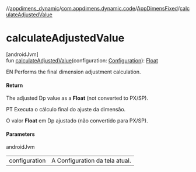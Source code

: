 //[appdimens_dynamic](../../../README.md)/[com.appdimens.dynamic.code](../README.md)/[AppDimensFixed](README.md)/[calculateAdjustedValue](calculate-adjusted-value.md)

# calculateAdjustedValue

[androidJvm]\
fun [calculateAdjustedValue](calculate-adjusted-value.md)(configuration: [Configuration](https://developer.android.com/reference/kotlin/android/content/res/Configuration.html)): [Float](https://kotlinlang.org/api/core/kotlin-stdlib/kotlin/-float/index.html)

EN Performs the final dimension adjustment calculation.

#### Return

The adjusted Dp value as a **Float** (not converted to PX/SP).

PT Executa o cálculo final do ajuste da dimensão.

O valor **Float** em Dp ajustado (não convertido para PX/SP).

#### Parameters

androidJvm

| | |
|---|---|
| configuration | A Configuration da tela atual. |